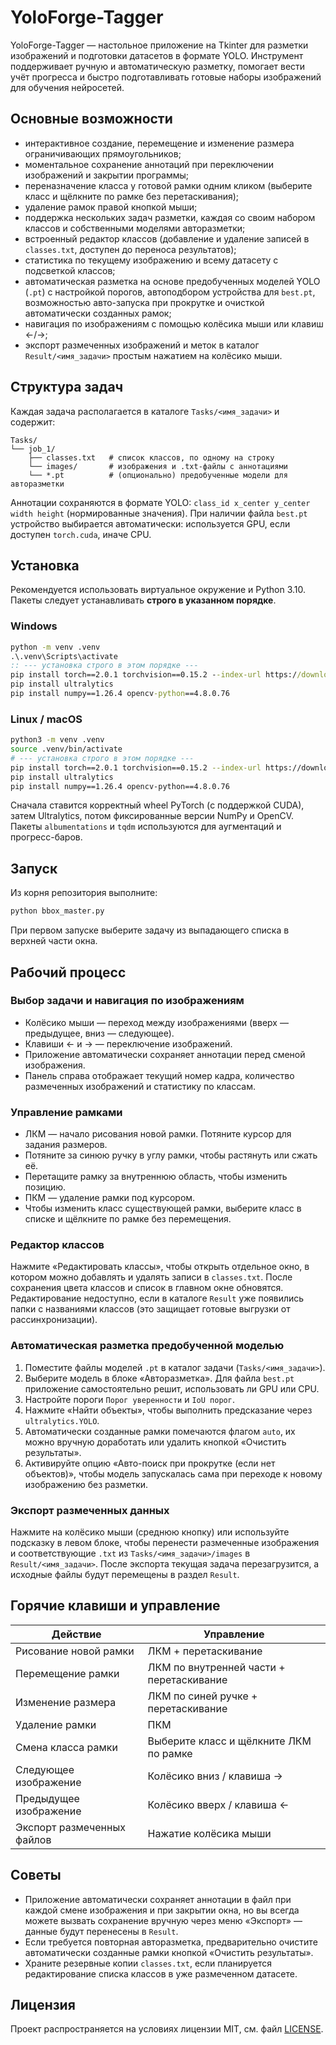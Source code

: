 # YoloForge-Tagger

YoloForge-Tagger — настольное приложение на Tkinter для разметки изображений и подготовки датасетов в формате YOLO. Инструмент поддерживает ручную и автоматическую разметку, помогает вести учёт прогресса и быстро подготавливать готовые наборы изображений для обучения нейросетей.

## Основные возможности
- интерактивное создание, перемещение и изменение размера ограничивающих прямоугольников;
- моментальное сохранение аннотаций при переключении изображений и закрытии программы;
- переназначение класса у готовой рамки одним кликом (выберите класс и щёлкните по рамке без перетаскивания);
- удаление рамок правой кнопкой мыши;
- поддержка нескольких задач разметки, каждая со своим набором классов и собственными моделями авторазметки;
- встроенный редактор классов (добавление и удаление записей в `classes.txt`, доступен до переноса результатов);
- статистика по текущему изображению и всему датасету с подсветкой классов;
- автоматическая разметка на основе предобученных моделей YOLO (`.pt`) с настройкой порогов, автоподбором устройства для `best.pt`, возможностью авто-запуска при прокрутке и очисткой автоматически созданных рамок;
- навигация по изображениям с помощью колёсика мыши или клавиш ←/→;
- экспорт размеченных изображений и меток в каталог `Result/<имя_задачи>` простым нажатием на колёсико мыши.

## Структура задач
Каждая задача располагается в каталоге `Tasks/<имя_задачи>` и содержит:

```
Tasks/
└── job_1/
    ├── classes.txt   # список классов, по одному на строку
    └── images/       # изображения и .txt-файлы с аннотациями
    └── *.pt          # (опционально) предобученные модели для авторазметки
```

Аннотации сохраняются в формате YOLO: `class_id x_center y_center width height` (нормированные значения). При наличии файла `best.pt` устройство выбирается автоматически: используется GPU, если доступен `torch.cuda`, иначе CPU.

## Установка
Рекомендуется использовать виртуальное окружение и Python 3.10. Пакеты следует устанавливать **строго в указанном порядке**.

### Windows

```bat
python -m venv .venv
.\.venv\Scripts\activate
:: --- установка строго в этом порядке ---
pip install torch==2.0.1 torchvision==0.15.2 --index-url https://download.pytorch.org/whl/cu118
pip install ultralytics
pip install numpy==1.26.4 opencv-python==4.8.0.76
```

### Linux / macOS

```bash
python3 -m venv .venv
source .venv/bin/activate
# --- установка строго в этом порядке ---
pip install torch==2.0.1 torchvision==0.15.2 --index-url https://download.pytorch.org/whl/cu118
pip install ultralytics
pip install numpy==1.26.4 opencv-python==4.8.0.76
```

Сначала ставится корректный wheel PyTorch (с поддержкой CUDA), затем Ultralytics, потом фиксированные версии NumPy и OpenCV. Пакеты `albumentations` и `tqdm` используются для аугментаций и прогресс-баров.

## Запуск
Из корня репозитория выполните:

```bash
python bbox_master.py
```

При первом запуске выберите задачу из выпадающего списка в верхней части окна.

## Рабочий процесс
### Выбор задачи и навигация по изображениям
- Колёсико мыши — переход между изображениями (вверх — предыдущее, вниз — следующее).
- Клавиши ← и → — переключение изображений.
- Приложение автоматически сохраняет аннотации перед сменой изображения.
- Панель справа отображает текущий номер кадра, количество размеченных изображений и статистику по классам.

### Управление рамками
- ЛКМ — начало рисования новой рамки. Потяните курсор для задания размеров.
- Потяните за синюю ручку в углу рамки, чтобы растянуть или сжать её.
- Перетащите рамку за внутреннюю область, чтобы изменить позицию.
- ПКМ — удаление рамки под курсором.
- Чтобы изменить класс существующей рамки, выберите класс в списке и щёлкните по рамке без перемещения.

### Редактор классов
Нажмите «Редактировать классы», чтобы открыть отдельное окно, в котором можно добавлять и удалять записи в `classes.txt`. После сохранения цвета классов и список в главном окне обновятся. Редактирование недоступно, если в каталоге `Result` уже появились папки с названиями классов (это защищает готовые выгрузки от рассинхронизации).

### Автоматическая разметка предобученной моделью
1. Поместите файлы моделей `.pt` в каталог задачи (`Tasks/<имя_задачи>`).
2. Выберите модель в блоке «Авторазметка». Для файла `best.pt` приложение самостоятельно решит, использовать ли GPU или CPU.
3. Настройте пороги `Порог уверенности` и `IoU порог`.
4. Нажмите «Найти объекты», чтобы выполнить предсказание через `ultralytics.YOLO`.
5. Автоматически созданные рамки помечаются флагом `auto`, их можно вручную доработать или удалить кнопкой «Очистить результаты».
6. Активируйте опцию «Авто-поиск при прокрутке (если нет объектов)», чтобы модель запускалась сама при переходе к новому изображению без разметки.

### Экспорт размеченных данных
Нажмите на колёсико мыши (среднюю кнопку) или используйте подсказку в левом блоке, чтобы перенести размеченные изображения и соответствующие `.txt` из `Tasks/<имя_задачи>/images` в `Result/<имя_задачи>`. После экспорта текущая задача перезагрузится, а исходные файлы будут перемещены в раздел `Result`.

## Горячие клавиши и управление
| Действие | Управление |
| --- | --- |
| Рисование новой рамки | ЛКМ + перетаскивание |
| Перемещение рамки | ЛКМ по внутренней части + перетаскивание |
| Изменение размера | ЛКМ по синей ручке + перетаскивание |
| Удаление рамки | ПКМ |
| Смена класса рамки | Выберите класс и щёлкните ЛКМ по рамке |
| Следующее изображение | Колёсико вниз / клавиша → |
| Предыдущее изображение | Колёсико вверх / клавиша ← |
| Экспорт размеченных файлов | Нажатие колёсика мыши |

## Советы
- Приложение автоматически сохраняет аннотации в файл при каждой смене изображения и при закрытии окна, но вы всегда можете вызвать сохранение вручную через меню «Экспорт» — данные будут перенесены в `Result`.
- Если требуется повторная авторазметка, предварительно очистите автоматически созданные рамки кнопкой «Очистить результаты».
- Храните резервные копии `classes.txt`, если планируется редактирование списка классов в уже размеченном датасете.

## Лицензия
Проект распространяется на условиях лицензии MIT, см. файл [LICENSE](LICENSE).
